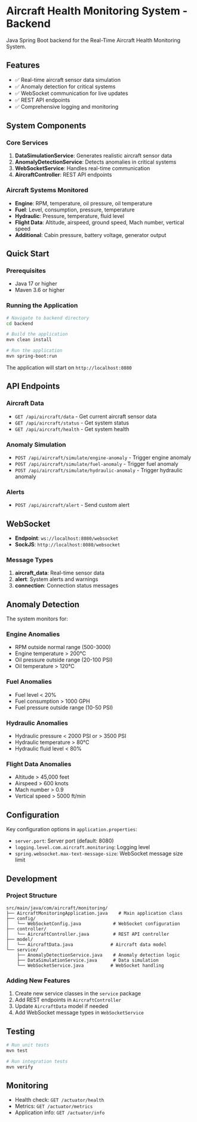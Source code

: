 # Aircraft Health Monitoring System - Backend

Java Spring Boot backend for the Real-Time Aircraft Health Monitoring System.

## Features

- ✅ Real-time aircraft sensor data simulation
- ✅ Anomaly detection for critical systems
- ✅ WebSocket communication for live updates
- ✅ REST API endpoints
- ✅ Comprehensive logging and monitoring

## System Components

### Core Services

1. **DataSimulationService**: Generates realistic aircraft sensor data
2. **AnomalyDetectionService**: Detects anomalies in critical systems
3. **WebSocketService**: Handles real-time communication
4. **AircraftController**: REST API endpoints

### Aircraft Systems Monitored

- **Engine**: RPM, temperature, oil pressure, oil temperature
- **Fuel**: Level, consumption, pressure, temperature
- **Hydraulic**: Pressure, temperature, fluid level
- **Flight Data**: Altitude, airspeed, ground speed, Mach number, vertical speed
- **Additional**: Cabin pressure, battery voltage, generator output

## Quick Start

### Prerequisites

- Java 17 or higher
- Maven 3.6 or higher

### Running the Application

```bash
# Navigate to backend directory
cd backend

# Build the application
mvn clean install

# Run the application
mvn spring-boot:run
```

The application will start on `http://localhost:8080`

## API Endpoints

### Aircraft Data

- `GET /api/aircraft/data` - Get current aircraft sensor data
- `GET /api/aircraft/status` - Get system status
- `GET /api/aircraft/health` - Get system health

### Anomaly Simulation

- `POST /api/aircraft/simulate/engine-anomaly` - Trigger engine anomaly
- `POST /api/aircraft/simulate/fuel-anomaly` - Trigger fuel anomaly
- `POST /api/aircraft/simulate/hydraulic-anomaly` - Trigger hydraulic anomaly

### Alerts

- `POST /api/aircraft/alert` - Send custom alert

## WebSocket

- **Endpoint**: `ws://localhost:8080/websocket`
- **SockJS**: `http://localhost:8080/websocket`

### Message Types

1. **aircraft_data**: Real-time sensor data
2. **alert**: System alerts and warnings
3. **connection**: Connection status messages

## Anomaly Detection

The system monitors for:

### Engine Anomalies
- RPM outside normal range (500-3000)
- Engine temperature > 200°C
- Oil pressure outside range (20-100 PSI)
- Oil temperature > 120°C

### Fuel Anomalies
- Fuel level < 20%
- Fuel consumption > 1000 GPH
- Fuel pressure outside range (10-50 PSI)

### Hydraulic Anomalies
- Hydraulic pressure < 2000 PSI or > 3500 PSI
- Hydraulic temperature > 80°C
- Hydraulic fluid level < 80%

### Flight Data Anomalies
- Altitude > 45,000 feet
- Airspeed > 600 knots
- Mach number > 0.9
- Vertical speed > 5000 ft/min

## Configuration

Key configuration options in `application.properties`:

- `server.port`: Server port (default: 8080)
- `logging.level.com.aircraft.monitoring`: Logging level
- `spring.websocket.max-text-message-size`: WebSocket message size limit

## Development

### Project Structure

```
src/main/java/com/aircraft/monitoring/
├── AircraftMonitoringApplication.java    # Main application class
├── config/
│   └── WebSocketConfig.java            # WebSocket configuration
├── controller/
│   └── AircraftController.java         # REST API controller
├── model/
│   └── AircraftData.java              # Aircraft data model
└── service/
    ├── AnomalyDetectionService.java    # Anomaly detection logic
    ├── DataSimulationService.java      # Data simulation
    └── WebSocketService.java          # WebSocket handling
```

### Adding New Features

1. Create new service classes in the `service` package
2. Add REST endpoints in `AircraftController`
3. Update `AircraftData` model if needed
4. Add WebSocket message types in `WebSocketService`

## Testing

```bash
# Run unit tests
mvn test

# Run integration tests
mvn verify
```

## Monitoring

- Health check: `GET /actuator/health`
- Metrics: `GET /actuator/metrics`
- Application info: `GET /actuator/info` 